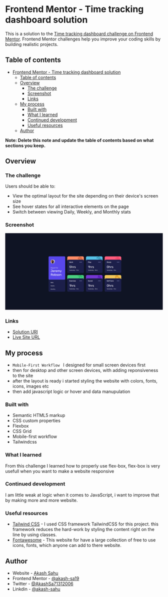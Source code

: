 # Frontend Mentor - Time tracking dashboard solution

This is a solution to the [Time tracking dashboard challenge on Frontend Mentor](https://www.frontendmentor.io/challenges/time-tracking-dashboard-UIQ7167Jw). Frontend Mentor challenges help you improve your coding skills by building realistic projects. 

## Table of contents

- [Frontend Mentor - Time tracking dashboard solution](#frontend-mentor---time-tracking-dashboard-solution)
  - [Table of contents](#table-of-contents)
  - [Overview](#overview)
    - [The challenge](#the-challenge)
    - [Screenshot](#screenshot)
    - [Links](#links)
  - [My process](#my-process)
    - [Built with](#built-with)
    - [What I learned](#what-i-learned)
    - [Continued development](#continued-development)
    - [Useful resources](#useful-resources)
  - [Author](#author)

**Note: Delete this note and update the table of contents based on what sections you keep.**

## Overview

### The challenge

Users should be able to:

- View the optimal layout for the site depending on their device's screen size
- See hover states for all interactive elements on the page
- Switch between viewing Daily, Weekly, and Monthly stats

### Screenshot

![Click here](./assets/Screenshot.png)


### Links

- [Solution URl](https://github.com/akash-Sa19/time-tracking-dashbord)
- [Live Site URL](https://akash-sa19.github.io/time-tracking-dashbord/)

## My process
- `Mobile-First Workflow ` I designed for small screen devices first
- then for desktop and other screen devices, with adding reponsiveness to the site 
- after the layout is ready i started styling the website with colors, fonts, icons, images etc  
- then add javascript logic or hover and data manupulation
### Built with

- Semantic HTML5 markup
- CSS custom properties
- Flexbox
- CSS Grid
- Mobile-first workflow
- Tailwindcss

### What I learned
From this challenge I learned how to properly use flex-box, flex-box is very usefull when you want to make a website responsive  

### Continued development

I am little weak at logic when it comes to JavaScript, i want to improve that by making more and more website. 

### Useful resources

- [Tailwind CSS](https://tailwindcss.com/) - I used CSS framework TailwindCSS for this project. this framework reduces the hard-work by styling the content right on the line by using classes.
- [Fontawesome](https://fontawesome.com/) - This website for have a large collection of free to use icons, fonts, which anyone can add to there website.

## Author

- Website - [Akash Sahu](https://www.your-site.com)
- Frontend Mentor - [@akash-sa19](https://www.frontendmentor.io/profile/akash-Sa19)
- Twitter - [@AkashSa71312006](https://www.twitter.com/AkashSa713120006)
- Linkdin - [@akash-sahu](https://www.linkedin.com/in/akash-sahu-4b4615220/)

